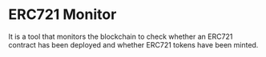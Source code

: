 # ERC721 Monitor

It is a tool that monitors the blockchain to check whether an ERC721 contract has been deployed and whether ERC721 tokens have been minted.

